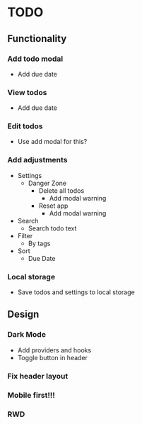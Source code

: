 # TODO

## Functionality

### Add todo modal

- Add due date

### View todos

- Add due date

### Edit todos

- Use add modal for this?

### Add adjustments

- Settings
  - Danger Zone
    - Delete all todos
      - Add modal warning
    - Reset app
      - Add modal warning
- Search
  - Search todo text
- Filter
  - By tags
- Sort
  - Due Date

### Local storage

- Save todos and settings to local storage

## Design

### Dark Mode

- Add providers and hooks
- Toggle button in header

### Fix header layout

### Mobile first!!!

### RWD
